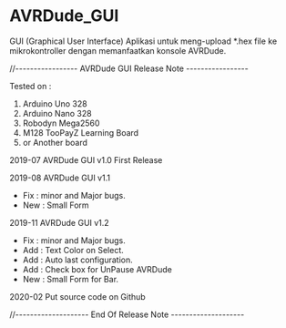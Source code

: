 # AVRDude_GUI
GUI (Graphical User Interface) Aplikasi untuk meng-upload *.hex file ke mikrokontroller dengan memanfaatkan konsole AVRDude.

//----------------- AVRDude GUI Release Note -----------------

Tested on :
1. Arduino Uno 328
2. Arduino Nano 328
3. Robodyn Mega2560
4. M128 TooPayZ Learning Board
5. or Another board

2019-07
AVRDude GUI v1.0 First Release

2019-08
AVRDude GUI v1.1
- Fix : minor and Major bugs.
- New : Small Form

2019-11
AVRDude GUI v1.2
- Fix : minor and Major bugs.
- Add : Text Color on Select.
- Add : Auto last configuration.
- Add : Check box for UnPause AVRDude
- New : Small Form for Bar.

2020-02
Put source code on Github

//-------------------- End Of Release Note --------------------

